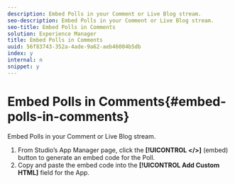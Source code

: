```yaml
---
description: Embed Polls in your Comment or Live Blog stream.
seo-description: Embed Polls in your Comment or Live Blog stream.
seo-title: Embed Polls in Comments
solution: Experience Manager
title: Embed Polls in Comments
uuid: 56f83743-352a-4ade-9a62-aeb46004b5db
index: y
internal: n
snippet: y
---
```


# Embed Polls in Comments{#embed-polls-in-comments}

Embed Polls in your Comment or Live Blog stream.

1. From Studio’s App Manager page, click the **[!UICONTROL </>]** (embed) button to generate an embed code for the Poll.
1. Copy and paste the embed code into the **[!UICONTROL Add Custom HTML]** field for the App.
